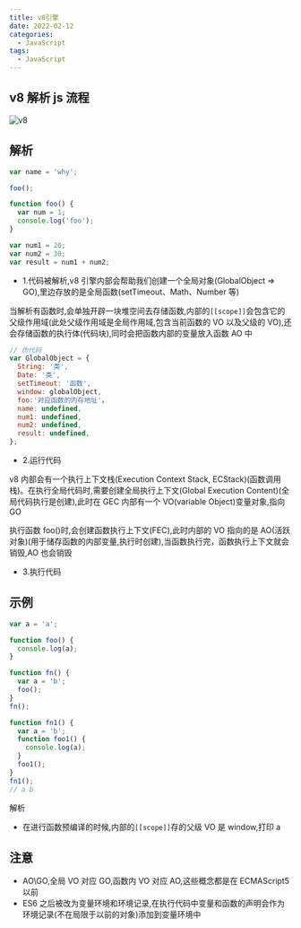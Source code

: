 ```yaml
---
title: v8引擎
date: 2022-02-12
categories: 
  - JavaScript
tags: 
  - JavaScript
---
```


## v8 解析 js 流程

![v8](../../public/images/JavaScript/v8.jpg)

## 解析

```js
var name = 'why';

foo();

function foo() {
  var num = 1;
  console.log('foo');
}

var num1 = 20;
var num2 = 30;
var result = num1 + num2;
```

- 1.代码被解析,v8 引擎内部会帮助我们创建一个全局对象(GlobalObject => GO),里边存放的是全局函数(setTimeout、Math、Number 等)

当解析有函数时,会单独开辟一块堆空间去存储函数,内部的`[[scope]]`会包含它的父级作用域(此处父级作用域是全局作用域,包含当前函数的 VO 以及父级的 VO),还会存储函数的执行体(代码块),同时会把函数内部的变量放入函数 AO 中

```js
// 伪代码
var GlobalObject = {
  String: '类',
  Date: '类',
  setTimeout: '函数',
  window: globalObject,
  foo:'对应函数的内存地址'，
  name: undefined,
  num1: undefined,
  num2: undefined,
  result: undefined,
};
```

- 2.运行代码

v8 内部会有一个执行上下文栈(Execution Context Stack, ECStack)(函数调用栈)。在执行全局代码时,需要创建全局执行上下文(Global Execution Content)(全局代码执行是创建),此时在 GEC 内部有一个 VO(variable Object)变量对象,指向 GO

执行函数 foo()时,会创建函数执行上下文(FEC),此时内部的 VO 指向的是 AO(活跃对象)(用于储存函数的内部变量,执行时创建),当函数执行完，函数执行上下文就会销毁,AO 也会销毁

- 3.执行代码

## 示例

```js
var a = 'a';

function foo() {
  console.log(a);
}

function fn() {
  var a = 'b';
  foo();
}
fn();

function fn1() {
  var a = 'b';
  function foo1() {
    console.log(a);
  }
  foo1();
}
fn1();
// a b
```

解析

- 在进行函数预编译的时候,内部的`[[scope]]`存的父级 VO 是 window,打印 a

## 注意

- AO\GO,全局 VO 对应 GO,函数内 VO 对应 AO,这些概念都是在 ECMAScript5 以前
- ES6 之后被改为变量环境和环境记录,在执行代码中变量和函数的声明会作为环境记录(不在局限于以前的对象)添加到变量环境中
